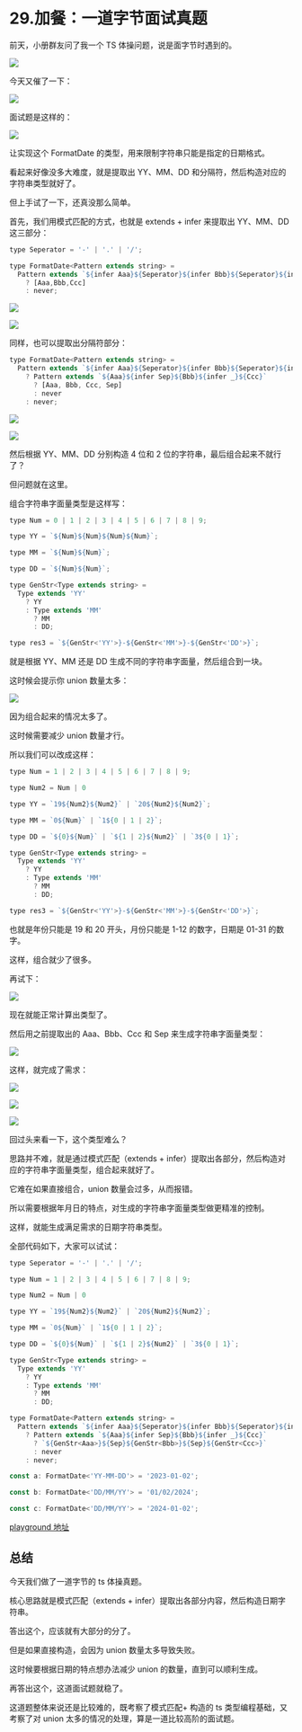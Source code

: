 # 29.加餐：一道字节面试真题

前天，小册群友问了我一个 TS 体操问题，说是面字节时遇到的。

![](./images/def9f8cf78074f0ba752a28b55160a73.webp )

今天又催了一下：

![](./images/1431deabb049c79a707feaf876f940d2.webp )

面试题是这样的：

![](./images/48b19e94996456affbc88ed64f57f5b4.webp )

让实现这个 FormatDate 的类型，用来限制字符串只能是指定的日期格式。

看起来好像没多大难度，就是提取出 YY、MM、DD 和分隔符，然后构造对应的字符串类型就好了。

但上手试了一下，还真没那么简单。

首先，我们用模式匹配的方式，也就是 extends + infer 来提取出 YY、MM、DD 这三部分：

```javascript
type Seperator = '-' | '.' | '/';

type FormatDate<Pattern extends string> = 
  Pattern extends `${infer Aaa}${Seperator}${infer Bbb}${Seperator}${infer Ccc}`
    ? [Aaa,Bbb,Ccc]
    : never;
```

![](./images/cf055956153da75f8486aba6471b13e5.webp )

![](./images/e7b0137a0a3549057fc9b5391b715128.webp )

同样，也可以提取出分隔符部分：

```javascript
type FormatDate<Pattern extends string> = 
  Pattern extends `${infer Aaa}${Seperator}${infer Bbb}${Seperator}${infer Ccc}`
    ? Pattern extends `${Aaa}${infer Sep}${Bbb}${infer _}${Ccc}`
      ? [Aaa, Bbb, Ccc, Sep]
      : never
    : never;
```

![](./images/0a55b28833870a8cd06ba59aa0fdff1f.webp )

![](./images/e6e7266c0e5d3d1ebae1383e1c698f5f.webp )

然后根据 YY、MM、DD 分别构造 4 位和 2 位的字符串，最后组合起来不就行了？

但问题就在这里。

组合字符串字面量类型是这样写：

```javascript
type Num = 0 | 1 | 2 | 3 | 4 | 5 | 6 | 7 | 8 | 9;

type YY = `${Num}${Num}${Num}${Num}`;

type MM = `${Num}${Num}`;

type DD = `${Num}${Num}`;

type GenStr<Type extends string> = 
  Type extends 'YY'
    ? YY
    : Type extends 'MM'
      ? MM
      : DD;

type res3 = `${GenStr<'YY'>}-${GenStr<'MM'>}-${GenStr<'DD'>}`;
```

就是根据 YY、MM 还是 DD 生成不同的字符串字面量，然后组合到一块。

这时候会提示你 union 数量太多：

![](./images/0b952184416608ebd497735395ebe7d3.webp )

因为组合起来的情况太多了。

这时候需要减少 union 数量才行。

所以我们可以改成这样：

```javascript
type Num = 1 | 2 | 3 | 4 | 5 | 6 | 7 | 8 | 9;

type Num2 = Num | 0

type YY = `19${Num2}${Num2}` | `20${Num2}${Num2}`;

type MM = `0${Num}` | `1${0 | 1 | 2}`;

type DD = `${0}${Num}` | `${1 | 2}${Num2}` | `3${0 | 1}`;

type GenStr<Type extends string> = 
  Type extends 'YY'
    ? YY
    : Type extends 'MM'
      ? MM
      : DD;

type res3 = `${GenStr<'YY'>}-${GenStr<'MM'>}-${GenStr<'DD'>}`;
```
也就是年份只能是 19 和 20 开头，月份只能是 1-12 的数字，日期是 01-31 的数字。

这样，组合就少了很多。

再试下：

![](./images/10051d30eada52e5c028540d3a6ca747.webp )

现在就能正常计算出类型了。

然后用之前提取出的 Aaa、Bbb、Ccc 和 Sep 来生成字符串字面量类型：

![](./images/65246144fdbccf0dd57757123f4ef18a.webp )

这样，就完成了需求：

![](./images/181ef99453af81ebb180ce87a39f57b9.webp )

![](./images/a1ff4729978d0ddff213b6bb153f6c85.webp )

![](./images/74fd6fb03ba56a9301c0c42567314100.webp )

回过头来看一下，这个类型难么？

思路并不难，就是通过模式匹配（extends + infer）提取出各部分，然后构造对应的字符串字面量类型，组合起来就好了。

它难在如果直接组合，union 数量会过多，从而报错。

所以需要根据年月日的特点，对生成的字符串字面量类型做更精准的控制。

这样，就能生成满足需求的日期字符串类型。

全部代码如下，大家可以试试：

```javascript
type Seperator = '-' | '.' | '/';

type Num = 1 | 2 | 3 | 4 | 5 | 6 | 7 | 8 | 9;

type Num2 = Num | 0

type YY = `19${Num2}${Num2}` | `20${Num2}${Num2}`;

type MM = `0${Num}` | `1${0 | 1 | 2}`;

type DD = `${0}${Num}` | `${1 | 2}${Num2}` | `3${0 | 1}`;

type GenStr<Type extends string> = 
  Type extends 'YY'
    ? YY
    : Type extends 'MM'
      ? MM
      : DD;

type FormatDate<Pattern extends string> = 
  Pattern extends `${infer Aaa}${Seperator}${infer Bbb}${Seperator}${infer Ccc}`
    ? Pattern extends `${Aaa}${infer Sep}${Bbb}${infer _}${Ccc}`
      ? `${GenStr<Aaa>}${Sep}${GenStr<Bbb>}${Sep}${GenStr<Ccc>}`
      : never
    : never;

const a: FormatDate<'YY-MM-DD'> = '2023-01-02';

const b: FormatDate<'DD/MM/YY'> = '01/02/2024';

const c: FormatDate<'DD/MM/YY'> = '2024-01-02';
```

[playground 地址](https://www.typescriptlang.org/play?ssl=44&ssc=1&pln=13&pc=1#code/FAegVGwARlgZGYO7dBY-4PO1ANzoADlBUcgFwJ4AOApoN4+g0eqAw-4BSugcXKBlfoPrmgnk6BR1oG+mgL6mA8FoPD6gIW6B1bUBk3oCY5aLEDR8oAVtJOKjyAYgHsATgFsAhjgAiWogB4ARNu0BaALLnTATWuGAfHPmBBRUAd0YNGAuOVkx5UAMZKAHYAzjhQACZ6AFxQyupaujgGxmaWNnb2UAC8UIYAjABMpkWmhQAMhQAshlAAPnmllWWVNQDcTlCAsHJuHiLenYGh4VHJsfGaOnpGJhZWtg45jaWlFdW1DQXF+autG43bh3v1UAB053KcvID0poCAxoBYmoCznoBgSoApaUJIhqb7hqc-IIZxCBgMB8MQoABlIjEFRaVRLADkpgRJwRpxRDQRIARHVBhCIUAAcgBXNRLfInQonADMJyqJwArCcAGwnADsJwAHCcAJy4sEEklqKm5IUncoggVQWxLAAG+R5ABIAN5CwoAXxVavVspOsoqWtJGsNwp1-PxUEscvKJp1evyKvKJwpDQ1svN4JMcsdmtVpLtDVlKpdUGNftNusD1MdzrNkotAHEiEEITgVPoACoWogAD2SQQiISgYRUAEsggBzLK5aBQLPg3P5wtQBG2BG1+QAfml1g7UFi9YJjeTzYRlnbfj83csffksRMHoJE0S0wAClpkioglBhwWiyXy1WlrX1zhN9vd82g8rywAzIgqKAAQQ0Gl9UJhcJUvrvD6gACEACNAPfaEHy-H8gnvR8AGF-H8HU+27U9zx3PMRyLa8XzfFVf0fD9fSAkDcKgv8AH1fTghDZVnKBu2vJMUzTfRsPsUCCF9RjU3TIi2JVAiVS45iqLYmjJznKAgiIAA3B8+1iKTZJUXEhjCKANHGVRJiSAxW2sOZTBMBFqxbNZqVMcp8gswocRBVTwkAzSEimZJ9AREwQEsEA2xMhFLJASoQDWKpbOAeyAic7Tpnc7RPPMbzrGMxFgosqzKlCoA)

## 总结

今天我们做了一道字节的 ts 体操真题。

核心思路就是模式匹配（extends + infer）提取出各部分内容，然后构造日期字符串。

答出这个，应该就有大部分的分了。

但是如果直接构造，会因为 union 数量太多导致失败。

这时候要根据日期的特点想办法减少 union 的数量，直到可以顺利生成。

再答出这个，这道面试题就稳了。

这道题整体来说还是比较难的，既考察了模式匹配+ 构造的 ts 类型编程基础，又考察了对 union 太多的情况的处理，算是一道比较高阶的面试题。
